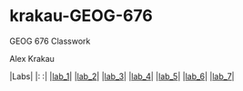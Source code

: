 # krakau-GEOG-676
GEOG 676 Classwork

Alex Krakau

|Labs|
|:     :|
|[lab_1](Lab_1\README.md)|
|[lab_2](Lab_2\README.md)|
|[lab_3](Lab_3\README.md)|
|[lab_4](Lab_4\README.md)|
|[lab_5](Lab_5\README.md)|
|[lab_6](Lab_6\README.md)|
|[lab_7](Lab_7\README.md)|
